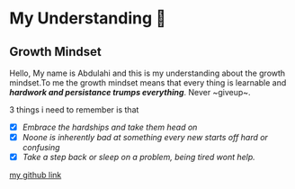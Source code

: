 # My Understanding :monocle_face:

## Growth Mindset

Hello, My name is Abdulahi and this is my understanding about the growth mindset.To me the growth mindset means that every thing is learnable and **_hardwork and persistance trumps everything_**. Never ~giveup~.

3 things i need to remember is that 

- [x] *Embrace the hardships and take them head on*
- [x] *Noone is inherently bad at something every new starts off hard or confusing*
- [x] *Take a step back or sleep on a problem, being tired wont help.* 

[my github link](https://github.com/AbdulahiMohamud)
